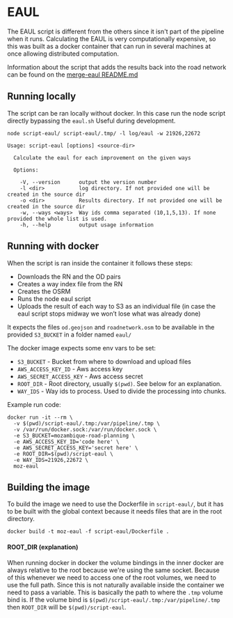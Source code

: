# EAUL

The EAUL script is different from the others since it isn't part of the pipeline when it runs. Calculating the EAUL is very computationally expensive, so this was built as a docker container that can run in several machines at once allowing distributed computation.

Information about the script that adds the results back into the road network can be found on the [merge-eaul README.md](../scripts/merge-eaul)

## Running locally
The script can be ran locally without docker. In this case run the node script directly bypassing the `eaul.sh`
Useful during development.
```
node script-eaul/ script-eaul/.tmp/ -l log/eaul -w 21926,22672

Usage: script-eaul [options] <source-dir>

  Calculate the eaul for each improvement on the given ways

  Options:

    -V, --version      output the version number
    -l <dir>           log directory. If not provided one will be created in the source dir
    -o <dir>           Results directory. If not provided one will be created in the source dir
    -w, --ways <ways>  Way ids comma separated (10,1,5,13). If none provided the whole list is used.
    -h, --help         output usage information
```

## Running with docker
When the script is ran inside the container it follows these steps:
- Downloads the RN and the OD pairs
- Creates a way index file from the RN
- Creates the OSRM
- Runs the node eaul script
- Uploads the result of each way to S3 as an individual file (in case the eaul script stops midway we won’t lose what was already done)

It expects the files `od.geojson` and `roadnetwork.osm` to be available in the provided `S3_BUCKET` in a folder named `eaul/`

The docker image expects some env vars to be set:
- `S3_BUCKET` - Bucket from where to download and upload files
- `AWS_ACCESS_KEY_ID` - Aws access key
- `AWS_SECRET_ACCESS_KEY` - Aws access secret
- `ROOT_DIR` - Root directory, usually `$(pwd)`. See below for an explanation.
- `WAY_IDS` - Way ids to process. Used to divide the processing into chunks.

Example run code:
```
docker run -it --rm \
  -v $(pwd)/script-eaul/.tmp:/var/pipeline/.tmp \
  -v /var/run/docker.sock:/var/run/docker.sock \
  -e S3_BUCKET=mozambique-road-planning \
  -e AWS_ACCESS_KEY_ID='code here' \
  -e AWS_SECRET_ACCESS_KEY='secret here' \
  -e ROOT_DIR=$(pwd)/script-eaul \
  -e WAY_IDS=21926,22672 \
  moz-eaul
```

## Building the image
To build the image we need to use the Dockerfile in `script-eaul/`, but it has to be built with the global context because it needs files that are in the root directory.

```
docker build -t moz-eaul -f script-eaul/Dockerfile .
```

#### ROOT_DIR (explanation)
When running docker in docker the volume bindings in the inner docker are always relative to the root because we're using the same socket.
Because of this whenever we need to access one of the root volumes, we need to use the full path. Since this is not naturally available inside the container we need to pass a variable.
This is basically the path to where the `.tmp` volume bind is.
If the volume bind is `$(pwd)/script-eaul/.tmp:/var/pipeline/.tmp` then `ROOT_DIR` will be `$(pwd)/script-eaul`.
